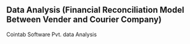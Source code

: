 ## Data Analysis (Financial Reconciliation Model Between Vender and Courier Company)
Cointab Software Pvt. data Analysis 


